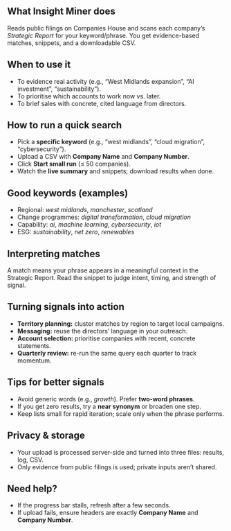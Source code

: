 ## What Insight Miner does
Reads public filings on Companies House and scans each company’s *Strategic Report* for your keyword/phrase. You get evidence-based matches, snippets, and a downloadable CSV.

## When to use it
- To evidence real activity (e.g., “West Midlands expansion”, “AI investment”, “sustainability”).
- To prioritise which accounts to work now vs. later.
- To brief sales with concrete, cited language from directors.

## How to run a quick search
- Pick a **specific keyword** (e.g., “west midlands”, “cloud migration”, “cybersecurity”).
- Upload a CSV with **Company Name** and **Company Number**.
- Click **Start small run** (≤ 50 companies).
- Watch the **live summary** and snippets; download results when done.

## Good keywords (examples)
- Regional: *west midlands*, *manchester*, *scotland*
- Change programmes: *digital transformation*, *cloud migration*
- Capability: *ai*, *machine learning*, *cybersecurity*, *iot*
- ESG: *sustainability*, *net zero*, *renewables*

## Interpreting matches
A match means your phrase appears in a meaningful context in the Strategic Report. Read the snippet to judge intent, timing, and strength of signal.

## Turning signals into action
- **Territory planning:** cluster matches by region to target local campaigns.
- **Messaging:** reuse the directors’ language in your outreach.
- **Account selection:** prioritise companies with recent, concrete statements.
- **Quarterly review:** re-run the same query each quarter to track momentum.

## Tips for better signals
- Avoid generic words (e.g., *growth*). Prefer **two-word phrases**.
- If you get zero results, try a **near synonym** or broaden one step.
- Keep lists small for rapid iteration; scale only when the phrase performs.

## Privacy & storage
- Your upload is processed server-side and turned into three files: results, log, CSV.
- Only evidence from public filings is used; private inputs aren’t shared.

## Need help?
- If the progress bar stalls, refresh after a few seconds.
- If upload fails, ensure headers are exactly **Company Name** and **Company Number**.
